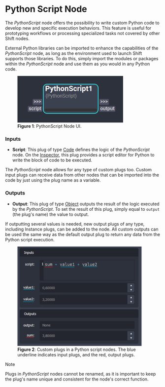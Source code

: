 # Python Script Node

The *PythonScript* node offers the possibility to write custom Python code to develop new and specific execution behaviors. This feature is useful for prototyping workflows or processing specialized tasks not covered by other Shift nodes.

External Python libraries can be imported to enhance the capabilities of the *PythonScript* node, as long as the environment used to launch Shift supports those libraries. To do this, simply import the modules or packages within the *PythonScript* node and use them as you would in any Python code.

<figure style="width:80%;" markdown>
    <img src="images/pyscript.png" alt="PythonScript Node">
    <figcaption><b>Figure 1</b>: PythonScript Node UI.</figcaption>
</figure>

### Inputs

- **Script**: This plug of type [Code](../nodes#plugs) defines the logic of the *PythonScript* node. On the [Inspector](../../getting_started/basics/ui_overview#the-inspector), this plug provides a script editor for Python to write the block of code to be executed.

The *PythonScript* node allows for any type of custom plugs too. Custom input plugs can receive data from other nodes that can be imported into the code by just using the plug name as a variable.

### Outputs

- **Output**: This plug of type [Object](../nodes#plugs) outputs the result of the logic executed by the *PythonScript*. To set the result of this plug, simply equal to `output` (the plug's name) the value to output.

If outputting several values is needed, new output plugs of any type, including Instance plugs, can be added to the node. All custom outputs can be used the same way as the default output plug to return any data from the Python script execution.

<figure style="width:80%;" markdown>
    <img src="images/sum_python_script.png" alt="Sum Python Script">
    <figcaption><b>Figure 2</b>: Custom plugs in a Python script nodes. The blue underline indicates input plugs, and the red, output plugs. </figcaption>
</figure>

>[!NOTE]
> Plugs in *PythonScript* nodes cannot be renamed, as it is important to keep the plug's name unique and consistent for the node's correct function. 


<!-- ### Examples
TODO: #62
This section is reserved to an example video of how to use the Python Script node.

 -->
